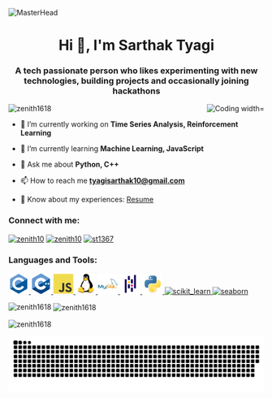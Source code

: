 ![MasterHead](https://appsmaventech.com/images/blog/The-Evolution-Of-Web-Development-Via-Machine-Learning.jpg)

<h1 align="center">Hi 👋, I'm Sarthak Tyagi</h1>
<h3 align="center">A tech passionate person who likes experimenting with new technologies, building projects and occasionally joining hackathons</h3>
<img align="right" alt="Coding width="400" src="https://media0.giphy.com/media/qgQUggAC3Pfv687qPC/giphy.gif?cid=790b76119e97e82b25dc37fa34272cda1a48d8d766e3de55&rid=giphy.gif&ct=g">

<p align="left"> <img src="https://komarev.com/ghpvc/?username=zenith1618&label=Profile%20views&color=0e75b6&style=flat" alt="zenith1618" /> </p>

- 🔭 I’m currently working on **Time Series Analysis, Reinforcement Learning**

- 🌱 I’m currently learning **Machine Learning, JavaScript**

- 💬 Ask me about **Python, C++**

- 📫 How to reach me **tyagisarthak10@gmail.com**

- 📄 Know about my experiences: [Resume](https://drive.google.com/file/d/174Zy2qS658wzk17wts3f17LaCes4UGfP/view?usp=sharing)

<h3 align="left">Connect with me:</h3>
<p align="left">
<a href="https://linkedin.com/in/zenith10" target="blank"><img align="center" src="https://raw.githubusercontent.com/rahuldkjain/github-profile-readme-generator/master/src/images/icons/Social/linked-in-alt.svg" alt="zenith10" height="30" width="40" /></a>
<a href="https://www.codechef.com/users/zenith10" target="blank"><img align="center" src="https://cdn.jsdelivr.net/npm/simple-icons@3.1.0/icons/codechef.svg" alt="zenith10" height="30" width="40" /></a>
<a href="https://www.hackerrank.com/st1367" target="blank"><img align="center" src="https://raw.githubusercontent.com/rahuldkjain/github-profile-readme-generator/master/src/images/icons/Social/hackerrank.svg" alt="st1367" height="30" width="40" /></a>
</p>

<h3 align="left">Languages and Tools:</h3>
<p align="left"> <a href="https://www.cprogramming.com/" target="_blank" rel="noreferrer"> <img src="https://raw.githubusercontent.com/devicons/devicon/master/icons/c/c-original.svg" alt="c" width="40" height="40"/> </a> <a href="https://www.w3schools.com/cpp/" target="_blank" rel="noreferrer"> <img src="https://raw.githubusercontent.com/devicons/devicon/master/icons/cplusplus/cplusplus-original.svg" alt="cplusplus" width="40" height="40"/> </a> <a href="https://developer.mozilla.org/en-US/docs/Web/JavaScript" target="_blank" rel="noreferrer"> <img src="https://raw.githubusercontent.com/devicons/devicon/master/icons/javascript/javascript-original.svg" alt="javascript" width="40" height="40"/> </a> <a href="https://www.linux.org/" target="_blank" rel="noreferrer"> <img src="https://raw.githubusercontent.com/devicons/devicon/master/icons/linux/linux-original.svg" alt="linux" width="40" height="40"/> </a> <a href="https://www.mysql.com/" target="_blank" rel="noreferrer"> <img src="https://raw.githubusercontent.com/devicons/devicon/master/icons/mysql/mysql-original-wordmark.svg" alt="mysql" width="40" height="40"/> </a> <a href="https://pandas.pydata.org/" target="_blank" rel="noreferrer"> <img src="https://raw.githubusercontent.com/devicons/devicon/2ae2a900d2f041da66e950e4d48052658d850630/icons/pandas/pandas-original.svg" alt="pandas" width="40" height="40"/> </a> <a href="https://www.python.org" target="_blank" rel="noreferrer"> <img src="https://raw.githubusercontent.com/devicons/devicon/master/icons/python/python-original.svg" alt="python" width="40" height="40"/> </a> <a href="https://scikit-learn.org/" target="_blank" rel="noreferrer"> <img src="https://upload.wikimedia.org/wikipedia/commons/0/05/Scikit_learn_logo_small.svg" alt="scikit_learn" width="40" height="40"/> </a> <a href="https://seaborn.pydata.org/" target="_blank" rel="noreferrer"> <img src="https://seaborn.pydata.org/_images/logo-mark-lightbg.svg" alt="seaborn" width="40" height="40"/> </a> </p>


<p><img align="left" src="https://github-readme-stats.vercel.app/api/top-langs?username=zenith1618&show_icons=true&cache_seconds=180&locale=en&layout=compact" alt="zenith1618" /></p>

<p>&nbsp;<img align="center" src="https://github-readme-stats.vercel.app/api?username=zenith1618&show_icons=true&cache_seconds=180&locale=en" alt="zenith1618" /></p>

<p><img align="center" src="https://github-readme-streak-stats.herokuapp.com/?user=zenith1618&" alt="zenith1618" /></p>



![snake gif](https://github.com/Zenith1618/Zenith1618/blob/output/github-contribution-grid-snake.svg)
